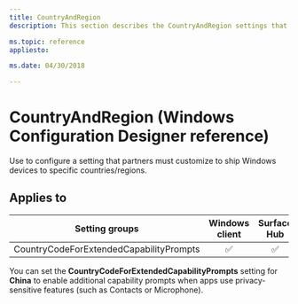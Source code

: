 ```yaml
---
title: CountryAndRegion
description: This section describes the CountryAndRegion settings that you can configure in provisioning packages for Windows 10 using Windows Configuration Designer. 

ms.topic: reference
appliesto: 

ms.date: 04/30/2018 

--- 
```


# CountryAndRegion (Windows Configuration Designer reference) 

Use to configure a setting that partners must customize to ship Windows devices to specific countries/regions. 

## Applies to 

| Setting groups  | Windows client | Surface Hub | HoloLens | IoT Core |
| --- | :---: | :---: | :---: | :---: |
| CountryCodeForExtendedCapabilityPrompts | ✅  | ✅ |  |  | 

You can set the **CountryCodeForExtendedCapabilityPrompts** setting for **China** to enable additional capability prompts when apps use privacy-sensitive features (such as Contacts or Microphone). 

